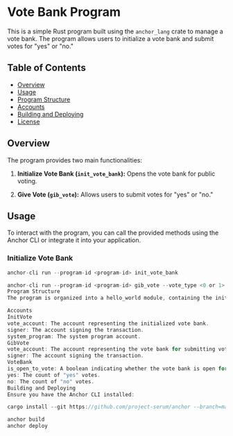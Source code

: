 # Vote Bank Program

This is a simple Rust program built using the `anchor_lang` crate to manage a vote bank. The program allows users to initialize a vote bank and submit votes for "yes" or "no."

## Table of Contents

- [Overview](#overview)
- [Usage](#usage)
- [Program Structure](#program-structure)
- [Accounts](#accounts)
- [Building and Deploying](#building-and-deploying)
- [License](#license)

## Overview

The program provides two main functionalities:

1. **Initialize Vote Bank (`init_vote_bank`):** Opens the vote bank for public voting.

2. **Give Vote (`gib_vote`):** Allows users to submit votes for "yes" or "no."

## Usage

To interact with the program, you can call the provided methods using the Anchor CLI or integrate it into your application.

### Initialize Vote Bank

```rust
anchor-cli run --program-id <program-id> init_vote_bank

anchor-cli run --program-id <program-id> gib_vote --vote_type <0 or 1>
Program Structure
The program is organized into a hello_world module, containing the initialization and vote functions. The main data structure is the VoteBank account.

Accounts
InitVote
vote_account: The account representing the initialized vote bank.
signer: The account signing the transaction.
system_program: The system program account.
GibVote
vote_account: The account representing the vote bank for submitting votes.
signer: The account signing the transaction.
VoteBank
is_open_to_vote: A boolean indicating whether the vote bank is open for voting.
yes: The count of "yes" votes.
no: The count of "no" votes.
Building and Deploying
Ensure you have the Anchor CLI installed:

cargo install --git https://github.com/project-serum/anchor --branch=main

anchor build
anchor deploy
